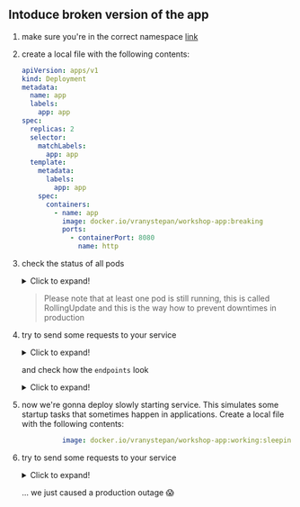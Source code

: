 ## Intoduce broken version of the app

1. make sure you're in the correct namespace [link](../pt2/00_single_pod.md)

2. create a local file with the following contents:

    ```yaml
    apiVersion: apps/v1
    kind: Deployment
    metadata:
      name: app
      labels:
        app: app
    spec:
      replicas: 2
      selector:
        matchLabels:
          app: app
      template:
        metadata:
          labels:
            app: app
        spec:
          containers:
            - name: app
              image: docker.io/vranystepan/workshop-app:breaking
              ports:
                - containerPort: 8080
                  name: http
    ```

3. check the status of all pods

    <details>
    <summary>Click to expand!</summary>

    ```bash
    kubectl get pods
    kubectl logs <name of the new pod>
    kubectl describe pod <name of the new pod>
    ```
    </details>

    > Please note that at least one pod is still running,
    > this is called RollingUpdate and this is the way
    > how to prevent downtimes in production

4. try to send some requests to your service

    <details>
    <summary>Click to expand!</summary>

    ```bash
    curl https://<your namespace>.workshop.stepanvrany.cz
    ```
    </details>

    and check how the `endpoints` look

    <details>
    <summary>Click to expand!</summary>

    ```bash
    kubectl get endpoints
    ```
    </details>

5. now we're gonna deploy slowly starting service. This simulates some startup tasks that sometimes happen in applications.  Create a local file with the following contents:

    ```yaml
              image: docker.io/vranystepan/workshop-app:working:sleeping
    ```


4. try to send some requests to your service

    <details>
    <summary>Click to expand!</summary>

    ```bash
    curl https://<your namespace>.workshop.stepanvrany.cz
    ```

    or

    ```powershell
    Invoke-WebRequest https://<your namespace>.workshop.stepanvrany.cz
    ```
    </details>

    ... we just caused a production outage 😱
